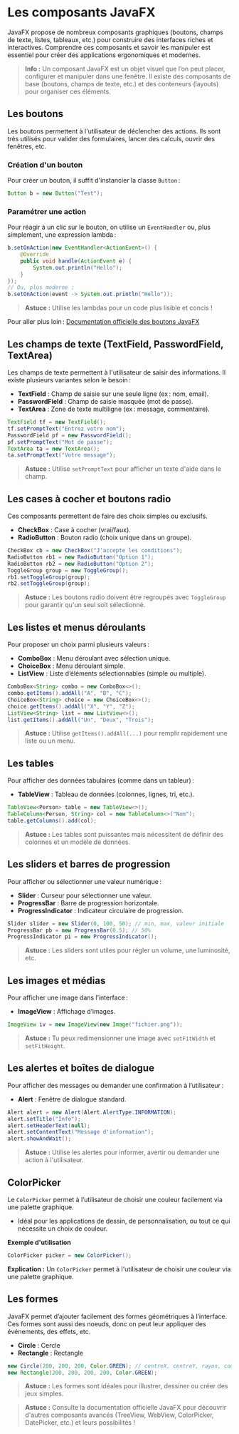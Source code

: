 # Les composants JavaFX

JavaFX propose de nombreux composants graphiques (boutons, champs de texte, listes, tableaux, etc.) pour construire des interfaces riches et interactives. Comprendre ces composants et savoir les manipuler est essentiel pour créer des applications ergonomiques et modernes.

> **Info :**
> Un composant JavaFX est un objet visuel que l’on peut placer, configurer et manipuler dans une fenêtre. Il existe des composants de base (boutons, champs de texte, etc.) et des conteneurs (layouts) pour organiser ces éléments.

## Les boutons

Les boutons permettent à l'utilisateur de déclencher des actions. Ils sont très utilisés pour valider des formulaires, lancer des calculs, ouvrir des fenêtres, etc.

### Création d'un bouton
Pour créer un bouton, il suffit d'instancier la classe `Button` :
```java
Button b = new Button("Test");
```

### Paramétrer une action
Pour réagir à un clic sur le bouton, on utilise un `EventHandler` ou, plus simplement, une expression lambda :
```java
b.setOnAction(new EventHandler<ActionEvent>() {
    @Override
    public void handle(ActionEvent e) {
        System.out.println("Hello");
    }
});
// Ou, plus moderne :
b.setOnAction(event -> System.out.println("Hello"));
```

> **Astuce :**
> Utilise les lambdas pour un code plus lisible et concis !

Pour aller plus loin : [Documentation officielle des boutons JavaFX](https://openjfx.io/javadoc/18/javafx.controls/javafx/scene/control/Button.html)

## Les champs de texte (TextField, PasswordField, TextArea)

Les champs de texte permettent à l'utilisateur de saisir des informations. Il existe plusieurs variantes selon le besoin :
- **TextField** : Champ de saisie sur une seule ligne (ex : nom, email).
- **PasswordField** : Champ de saisie masquée (mot de passe).
- **TextArea** : Zone de texte multiligne (ex : message, commentaire).

```java
TextField tf = new TextField();
tf.setPromptText("Entrez votre nom");
PasswordField pf = new PasswordField();
pf.setPromptText("Mot de passe");
TextArea ta = new TextArea();
ta.setPromptText("Votre message");
```

> **Astuce :**
> Utilise `setPromptText` pour afficher un texte d'aide dans le champ.

## Les cases à cocher et boutons radio

Ces composants permettent de faire des choix simples ou exclusifs.
- **CheckBox** : Case à cocher (vrai/faux).
- **RadioButton** : Bouton radio (choix unique dans un groupe).

```java
CheckBox cb = new CheckBox("J'accepte les conditions");
RadioButton rb1 = new RadioButton("Option 1");
RadioButton rb2 = new RadioButton("Option 2");
ToggleGroup group = new ToggleGroup();
rb1.setToggleGroup(group);
rb2.setToggleGroup(group);
```

> **Astuce :**
> Les boutons radio doivent être regroupés avec `ToggleGroup` pour garantir qu'un seul soit sélectionné.

## Les listes et menus déroulants

Pour proposer un choix parmi plusieurs valeurs :
- **ComboBox** : Menu déroulant avec sélection unique.
- **ChoiceBox** : Menu déroulant simple.
- **ListView** : Liste d’éléments sélectionnables (simple ou multiple).

```java
ComboBox<String> combo = new ComboBox<>();
combo.getItems().addAll("A", "B", "C");
ChoiceBox<String> choice = new ChoiceBox<>();
choice.getItems().addAll("X", "Y", "Z");
ListView<String> list = new ListView<>();
list.getItems().addAll("Un", "Deux", "Trois");
```

> **Astuce :**
> Utilise `getItems().addAll(...)` pour remplir rapidement une liste ou un menu.

## Les tables

Pour afficher des données tabulaires (comme dans un tableur) :
- **TableView** : Tableau de données (colonnes, lignes, tri, etc.).

```java
TableView<Person> table = new TableView<>();
TableColumn<Person, String> col = new TableColumn<>("Nom");
table.getColumns().add(col);
```

> **Astuce :**
> Les tables sont puissantes mais nécessitent de définir des colonnes et un modèle de données.

## Les sliders et barres de progression

Pour afficher ou sélectionner une valeur numérique :
- **Slider** : Curseur pour sélectionner une valeur.
- **ProgressBar** : Barre de progression horizontale.
- **ProgressIndicator** : Indicateur circulaire de progression.

```java
Slider slider = new Slider(0, 100, 50); // min, max, valeur initiale
ProgressBar pb = new ProgressBar(0.5); // 50%
ProgressIndicator pi = new ProgressIndicator();
```

> **Astuce :**
> Les sliders sont utiles pour régler un volume, une luminosité, etc.

## Les images et médias

Pour afficher une image dans l’interface :
- **ImageView** : Affichage d’images.

```java
ImageView iv = new ImageView(new Image("fichier.png"));
```

> **Astuce :**
> Tu peux redimensionner une image avec `setFitWidth` et `setFitHeight`.

## Les alertes et boîtes de dialogue

Pour afficher des messages ou demander une confirmation à l’utilisateur :
- **Alert** : Fenêtre de dialogue standard.

```java
Alert alert = new Alert(Alert.AlertType.INFORMATION);
alert.setTitle("Info");
alert.setHeaderText(null);
alert.setContentText("Message d'information");
alert.showAndWait();
```

> **Astuce :**
> Utilise les alertes pour informer, avertir ou demander une action à l'utilisateur.

## ColorPicker

Le `ColorPicker` permet à l’utilisateur de choisir une couleur facilement via une palette graphique.

- Idéal pour les applications de dessin, de personnalisation, ou tout ce qui nécessite un choix de couleur.

**Exemple d'utilisation**

```java
ColorPicker picker = new ColorPicker();
```

**Explication :**
Un `ColorPicker` permet à l'utilisateur de choisir une couleur via une palette graphique.

## Les formes

JavaFX permet d’ajouter facilement des formes géométriques à l’interface. Ces formes sont aussi des noeuds, donc on peut leur appliquer des événements, des effets, etc.

- **Circle** : Cercle
- **Rectangle** : Rectangle

```java
new Circle(200, 200, 200, Color.GREEN); // centreX, centreY, rayon, couleur
new Rectangle(200, 200, 200, 200, Color.GREEN);
```

> **Astuce :**
> Les formes sont idéales pour illustrer, dessiner ou créer des jeux simples.

> **Astuce :**
> Consulte la documentation officielle JavaFX pour découvrir d'autres composants avancés (TreeView, WebView, ColorPicker, DatePicker, etc.) et leurs possibilités !